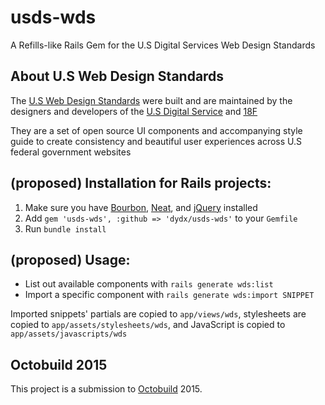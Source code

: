 # usds-wds
A Refills-like Rails Gem for the U.S Digital Services Web Design Standards

## About U.S Web Design Standards
The [U.S Web Design Standards](https://playbook.cio.gov/designstandards) were built and are maintained by the designers and developers of the [U.S Digital Service](https://www.whitehouse.gov/digital/united-states-digital-service) and [18F](https://18f.gov)

They are a set of open source UI components and accompanying style guide to create consistency and beautiful user experiences across U.S federal government websites

## (proposed) Installation for Rails projects:
1. Make sure you have [Bourbon](http://bourbon.io), [Neat](http://neat.bourbon.io), and [jQuery](https://jquery.com) installed
2. Add `gem 'usds-wds', :github => 'dydx/usds-wds'` to your `Gemfile`
3. Run `bundle install`

## (proposed) Usage:
* List out available components with `rails generate wds:list`
* Import a specific component with `rails generate wds:import SNIPPET`

Imported snippets' partials are copied to `app/views/wds`, stylesheets are copied to `app/assets/stylesheets/wds`, and JavaScript is copied to `app/assets/javascripts/wds`

## Octobuild 2015
This project is a submission to [Octobuild](http://octobuild.com) 2015.
